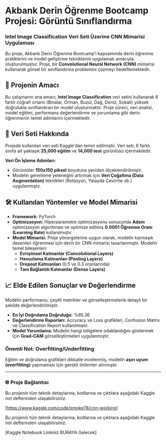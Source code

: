 # Akbank Derin Öğrenme Bootcamp Projesi: Görüntü Sınıflandırma
### Intel Image Classification Veri Seti Üzerine CNN Mimarisi Uygulaması

Bu proje, Akbank Derin Öğrenme Bootcamp'i kapsamında derin öğrenme pratiklerini ve model geliştirme tekniklerini uygulamak amacıyla oluşturulmuştur. Proje, bir **Convolutional Neural Network (CNN)** mimarisi kullanarak görsel bir sınıflandırma problemini çözmeyi hedeflemektedir.

## 📌 Projenin Amacı

Bu çalışmanın ana amacı, **Intel Image Classification** veri setini kullanarak 6 farklı coğrafi ortamı (Binalar, Orman, Buzul, Dağ, Deniz, Sokak) yüksek doğrulukla sınıflandıran bir model oluşturmaktır. Proje süreci, veri analizi, model eğitimi, performans değerlendirme ve yorumlama gibi derin öğrenmenin temel adımlarını içermektedir.

## 📂 Veri Seti Hakkında

Projede kullanılan veri seti Kaggle'dan temin edilmiştir. Veri seti, 6 farklı sınıfa ait yaklaşık **25,000 eğitim** ve **14,000 test** görüntüsü içermektedir.

**Veri Ön İşleme Adımları:**
* Görüntüler **150x150 piksel** boyutuna yeniden ölçeklendirilmiştir.
* Modelin genelleme yeteneğini artırmak için **Veri Çoğaltma (Data Augmentation)** teknikleri (Rotasyon, Yatayda Çevirme vb.) uygulanmıştır.

## 🛠 Kullanılan Yöntemler ve Model Mimarisi

* **Framework:** PyTorch
* **Optimizasyon:** Hiperparametre optimizasyonu sonucunda **Adam** optimizasyon algoritması ve optimize edilmiş **0.0001 Öğrenme Oranı (Learning Rate)** kullanılmıştır.
* **Model Mimarisi:** Proje yönergelerine uygun olarak, modelin karmaşık desenleri öğrenmesi için derin bir CNN mimarisi tasarlanmıştır. Modelin temel bileşenleri:
    * **Evrişimsel Katmanlar (Convolutional Layers)** 
    * **Havuzlama Katmanları (Pooling Layers)** 
    * **Dropout Katmanları** (0.5 ve 0.3 oranlarında) 
    * **Tam Bağlantılı Katmanlar (Dense Layers)** 

## 📈 Elde Edilen Sonuçlar ve Değerlendirme

Modelin performansı, çeşitli metrikler ve görselleştirmelerle detaylı bir şekilde değerlendirilmiştir.

* **En İyi Doğrulama Doğruluğu:** %85.36
* **Değerlendirme Raporları:** Accuracy ve Loss grafikleri, Confusion Matrix ve Classification Report kullanılmıştır.
* **Model Yorumlama:** Modelin hangi bölgelere odaklandığını göstermek için **Grad-CAM** görselleştirmeleri uygulanmıştır.

### Önemli Not: Overfitting/Underfitting

Eğitim ve doğrulama grafikleri dikkatle incelenmiş, modelin **aşırı uyum (overfitting)** yapmaması için gerekli önlemler alınmıştır.

---

### 🌐 Proje Bağlantısı

Bu projenin tüm teknik detaylarına, kodlarına ve çıktılara aşağıdaki Kaggle not defterinden ulaşabilirsiniz.

[https://www.kaggle.com/code/smoke78/cnn-working]

Bu projenin tüm teknik detaylarına, kodlarına ve çıktılara aşağıdaki Kaggle not defterinden ulaşabilirsiniz.

[Kaggle Notebook Linkiniz BURAYA Gelecek]
